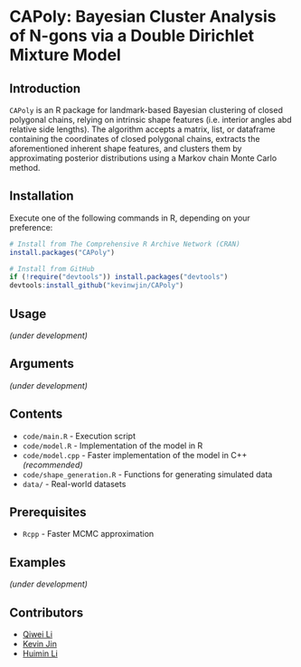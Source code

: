 # CAPoly: Bayesian Cluster Analysis of N-gons via a Double Dirichlet Mixture Model

## Introduction
`CAPoly` is an R package for landmark-based Bayesian clustering of closed polygonal chains, relying on intrinsic shape features (i.e. interior angles abd relative side lengths). The algorithm accepts a matrix, list, or dataframe containing the coordinates of closed polygonal chains, extracts the aforementioned inherent shape features, and clusters them by approximating posterior distributions using a Markov chain Monte Carlo method.

## Installation
Execute one of the following commands in R, depending on your preference:

```R
# Install from The Comprehensive R Archive Network (CRAN)
install.packages("CAPoly")

# Install from GitHub
if (!require("devtools")) install.packages("devtools")
devtools:install_github("kevinwjin/CAPoly")
```
## Usage
*(under development)*

## Arguments
*(under development)*

## Contents
* `code/main.R` - Execution script
* `code/model.R` - Implementation of the model in R
* `code/model.cpp` - Faster implementation of the model in C++ *(recommended)*
* `code/shape_generation.R` - Functions for generating simulated data
* `data/` - Real-world datasets

## Prerequisites
* `Rcpp` - Faster MCMC approximation

## Examples
*(under development)*

## Contributors
* [Qiwei Li](https://profiles.utdallas.edu/qiwei.li)
* [Kevin Jin](https://www.linkedin.com/in/kevin-w-jin/)
* [Huimin Li](https://www.linkedin.com/in/huimin-li-19789248)
